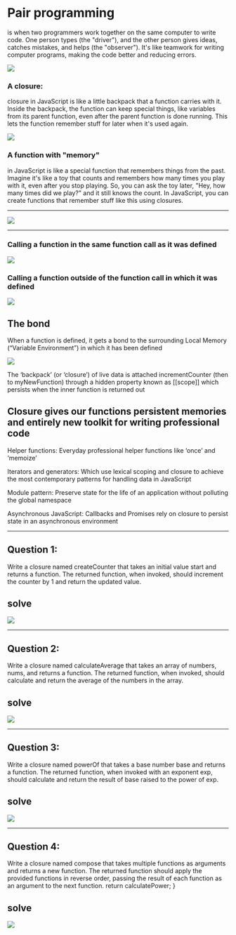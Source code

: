 # Pair programming
is when two programmers work together on the same computer to write code. One person types (the "driver"), and the other person gives ideas, catches mistakes, and helps (the "observer"). It's like teamwork for writing computer programs, making the code better and reducing errors.
  
<img src="https://github.com/mahaalqerem/Mastering-JavaScript-in-20-Days/assets/138065974/5475ea14-d29e-4e9e-b770-f0937f936200">

### A closure:
closure in JavaScript is like a little backpack that a function carries with it. Inside the backpack, the function can keep special things, like variables from its parent function, even after the parent function is done running. This lets the function remember stuff for later when it's used again.

<img src="https://github.com/mahaalqerem/Mastering-JavaScript-in-20-Days/assets/138065974/ac0a6a9b-0c52-42c9-bc88-7467fc0d7daf">

### A function with "memory"
in JavaScript is like a special function that remembers things from the past. Imagine it's like a toy that counts and remembers how many times you play with it, even after you stop playing. So, you can ask the toy later, "Hey, how many times did we play?" and it still knows the count. In JavaScript, you can create functions that remember stuff like this using closures.

*************
<img src="https://github.com/mahaalqerem/Mastering-JavaScript-in-20-Days/assets/138065974/bc6fc258-0efe-40db-89ab-de744acf396f">

*************
### Calling a function in the same function call as it was defined

<img src="https://github.com/mahaalqerem/Mastering-JavaScript-in-20-Days/assets/138065974/90d09ff1-5dcb-4728-84e7-433d3a3279ea">

### Calling a function outside of the function call in which it was defined

<img src="https://github.com/mahaalqerem/Mastering-JavaScript-in-20-Days/assets/138065974/7dcff3f9-1306-4cfc-9d54-f432878fbb05">

## The bond
When a function is defined, it gets a bond to the surrounding Local Memory
(“Variable Environment”) in which it has been defined

<img src="https://github.com/mahaalqerem/Mastering-JavaScript-in-20-Days/assets/138065974/3a2f106d-d30e-47ca-8b7c-60a39e426d3b">

The ‘backpack’ (or ‘closure’) of live data is attached incrementCounter (then to
myNewFunction) through a hidden property known as [[scope]] which persists
when the inner function is returned out

## Closure gives our functions persistent memories and entirely new toolkit for writing professional code





Helper functions: Everyday professional helper functions like ‘once’ and ‘memoize’

Iterators and generators: Which use lexical scoping and closure to achieve the
most contemporary patterns for handling data in JavaScript

Module pattern: Preserve state for the life of an application without polluting the
global namespace

Asynchronous JavaScript: Callbacks and Promises rely on closure to persist state
in an asynchronous environment


*********************

## Question 1:
Write a closure named createCounter that takes an initial value start and returns a function. The returned function, when invoked, should increment the counter by 1 and return the updated value.

## solve 

<img src="https://github.com/mahaalqerem/Mastering-JavaScript-in-20-Days/assets/138065974/63b24952-23cb-4011-a3dd-0998cdc72ad4">

************
## Question 2:
Write a closure named calculateAverage that takes an array of numbers, nums, and returns a function. The returned function, when invoked, should calculate and return the average of the numbers in the array.
## solve 

<img src="https://github.com/mahaalqerem/Mastering-JavaScript-in-20-Days/assets/138065974/2f8f27e7-8087-4eee-8027-4df2767f52c4">


***********
## Question 3:
Write a closure named powerOf that takes a base number base and returns a function. The returned function, when invoked with an exponent exp, should calculate and return the result of base raised to the power of exp.

## solve 

<img src="https://github.com/mahaalqerem/Mastering-JavaScript-in-20-Days/assets/138065974/ef6db48f-5436-4c50-8b03-21be89d391b1">



*************
## Question 4:
Write a closure named compose that takes multiple functions as arguments and returns a new function. The returned function should apply the provided functions in reverse order, passing the result of each function as an argument to the next function.
  return calculatePower;
}

## solve

<img src="https://github.com/mahaalqerem/Mastering-JavaScript-in-20-Days/assets/138065974/d263e4d3-a08e-4215-8d6d-821bce62c2c9">


